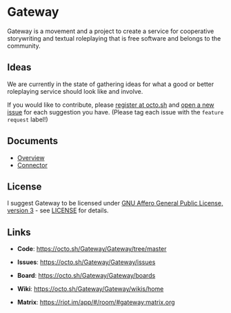 # Gateway

Gateway is a movement and a project to create a service for cooperative storywriting and textual roleplaying that is free software and belongs to the community.

## Ideas

We are currently in the state of gathering ideas for what a good or better roleplaying service should look like and involve.

If you would like to contribute, please [register at octo.sh](https://octo.sh/users/sign_in?#register-pane) and [open a new issue](https://octo.sh/Gateway/Gateway/issues) for each suggestion you have. (Please tag each issue with the `feature request` label!)

## Documents

* [Overview](doc/OVERVIEW.md)
* [Connector](doc/CONNECTOR.md)

## License

I suggest Gateway to be licensed under [GNU Affero General Public License, version 3](https://tldrlegal.com/license/gnu-affero-general-public-license-v3-(agpl-3.0)) - see [LICENSE](LICENSE) for details.

## Links

* **Code**: https://octo.sh/Gateway/Gateway/tree/master

* **Issues**: https://octo.sh/Gateway/Gateway/issues

* **Board**: https://octo.sh/Gateway/Gateway/boards

* **Wiki**: https://octo.sh/Gateway/Gateway/wikis/home

* **Matrix**: https://riot.im/app/#/room/#gateway:matrix.org
